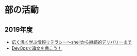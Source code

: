 # 部の活動

## 2019年度
- [広く浅く学ぶ情報リテラシー〜shellから継続的デリバリーまで](devops_intro/index.md)
- [DevOpsで論文を書こう！](paper_as_software/01.html)
